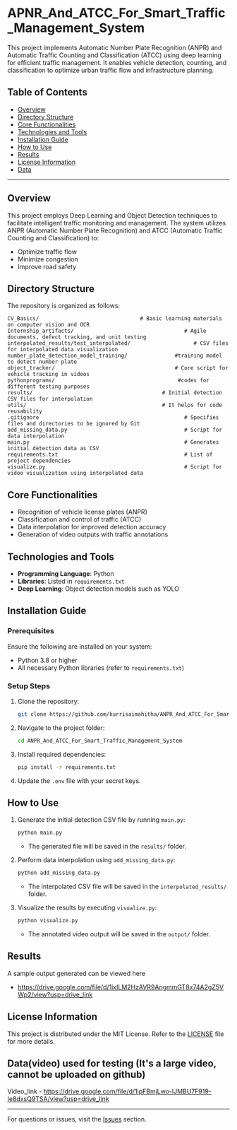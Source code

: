 # **APNR_And_ATCC_For_Smart_Traffic_Management_System**
This project implements Automatic Number Plate Recognition (ANPR) and Automatic Traffic Counting and Classification (ATCC) using deep learning for efficient traffic management. It enables vehicle detection, counting, and classification to optimize urban traffic flow and infrastructure planning.
## Table of Contents

- [Overview](#overview)
- [Directory Structure](#directory-structure)
- [Core Functionalities](#core-functionalities)
- [Technologies and Tools](#technologies-and-tools)
- [Installation Guide](#installation-guide)
- [How to Use](#how-to-use)
- [Results](#results)
- [License Information](#license-information)
- [Data](#data)

---

## Overview

This project employs Deep Learning and Object Detection techniques to facilitate intelligent traffic monitoring and management. The system utilizes ANPR (Automatic Number Plate Recognition) and ATCC (Automatic Traffic Counting and Classification) to:

- Optimize traffic flow
- Minimize congestion
- Improve road safety

## Directory Structure

The repository is organized as follows:


```
CV_Basics/                                # Basic learning materials on computer vision and OCR
Internship_artifacts/                                   # Agile documents, defect tracking, and unit testing
interpolated_results/test_interpolated/                    # CSV files for interpolated data visualization
number_plate_detection_model_training/               #training model to detect number plate
object_tracker/                                      # Core script for vehicle tracking in videos
pythonprograms/                                       #codes for different testing purposes
results/                                         # Initial detection CSV files for interpolation
utils/                                           # It helps for code reusability
.gitignore                                              # Specifies files and directories to be ignored by Git
add_missing_data.py                                     # Script for data interpolation
main.py                                                 # Generates initial detection data as CSV
requirements.txt                                        # List of project dependencies
visualize.py                                            # Script for video visualization using interpolated data
```


## Core Functionalities

- Recognition of vehicle license plates (ANPR)
- Classification and control of traffic (ATCC)
- Data interpolation for improved detection accuracy
- Generation of video outputs with traffic annotations

## Technologies and Tools

- **Programming Language**: Python
- **Libraries**: Listed in `requirements.txt`
- **Deep Learning**: Object detection models such as YOLO

## Installation Guide

### Prerequisites

Ensure the following are installed on your system:

- Python 3.8 or higher
- All necessary Python libraries (refer to `requirements.txt`)

### Setup Steps

1. Clone the repository:
   ```bash
   git clone https://github.com/kurrisaimahitha/ANPR_And_ATCC_For_Smart_Traffic_Management_System.git
   ```
2. Navigate to the project folder:
   ```bash
   cd ANPR_And_ATCC_For_Smart_Traffic_Management_System
   ```
3. Install required dependencies:
   ```bash
   pip install -r requirements.txt
   ```
4. Update the `.env` file with your secret keys.

## How to Use

1. Generate the initial detection CSV file by running `main.py`:
   ```bash
   python main.py
   ```
   - The generated file will be saved in the `results/` folder.

2. Perform data interpolation using `add_missing_data.py`:
   ```bash
   python add_missing_data.py
   ```
   - The interpolated CSV file will be saved in the `interpolated_results/` folder.

3. Visualize the results by executing `visualize.py`:
   ```bash
   python visualize.py
   ```
   - The annotated video output will be saved in the `output/` folder.


## Results

A sample output generated can be viewed here

- https://drive.google.com/file/d/1ixILM2HzAVR9AngmmGT8x74A2gZ5VWp2/view?usp=drive_link


## License Information

This project is distributed under the MIT License. Refer to the [LICENSE](LICENSE) file for more details.

## Data(video) used for testing (It's a large video, cannot be uploaded on github)

Video_link - https://drive.google.com/file/d/1ipFBmjLwo-lJMBU7F919-Ie8dxsQ9TSA/view?usp=drive_link

---

For questions or issues, visit the [Issues](https://github.com/kurrisaimahitha/Smart_Traffic_Management_System/issues) section.

